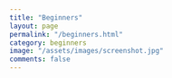 ```yaml
---
title: "Beginners"
layout: page
permalink: "/beginners.html"
category: beginners
image: "/assets/images/screenshot.jpg"
comments: false
---
```


